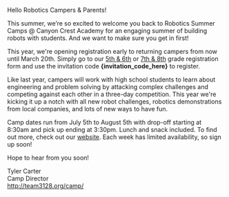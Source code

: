 Hello Robotics Campers & Parents!

This summer, we’re so excited to welcome you back to Robotics Summer Camps @ Canyon Crest Academy for an engaging summer of building robots with students. And we want to make sure you get in first!

This year, we're opening registration early to returning campers from now until March 20th. Simply go to our [5th & 6th](https://fs30.formsite.com/ccaf/RoboticsSummerCamp56/index.html) or [7th & 8th](https://fs30.formsite.com/ccaf/RoboticsSummerCamp78/index.html) grade registration form and use the invitation code **{invitation_code_here}** to register.

Like last year, campers will work with high school students to learn about engineering and problem solving by attacking complex challenges and competing against each other in a three-day competition. This year we're kicking it up a notch with all new robot challenges, robotics demonstrations from local companies, and lots of new ways to have fun.

Camp dates run from July 5th to August 5th with drop-off starting at 8:30am and pick up ending at 3:30pm. Lunch and snack included. To find out more, check out our [website](http://team3128.org/camp/). Each week has limited availability, so sign up soon!

Hope to hear from you soon!

Tyler Carter  
Camp Director  
http://team3128.org/camp/

